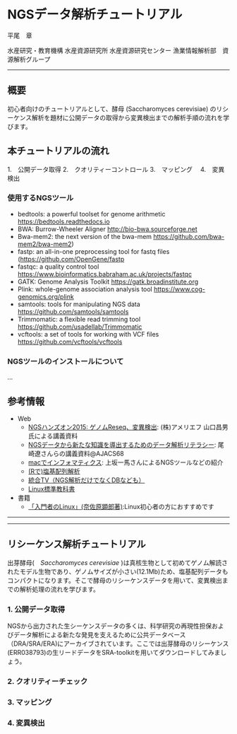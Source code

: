 # NGSデータ解析チュートリアル


平尾　章

水産研究・教育機構 水産資源研究所
水産資源研究センター 漁業情報解析部　資源解析グループ


----

## 概要

初心者向けのチュートリアルとして、酵母 (Saccharomyces cerevisiae) のリシーケンス解析を題材に公開データの取得から変異検出までの解析手順の流れを学びます。 


## 本チュートリアルの流れ

1.　公開データ取得
2.　クオリティーコントロール
3.　マッピング　
4.　変異検出　



### 使用するNGSツール

* bedtools: a powerful toolset for genome arithmetic https://bedtools.readthedocs.io
* BWA: Burrow-Wheeler Aligner http://bio-bwa.sourceforge.net
* Bwa-mem2: the next version of the bwa-mem https://github.com/bwa-mem2/bwa-mem2) 
* fastp: an all-in-one preprocessing tool for fastq files (https://github.com/OpenGene/fastp
* fastqc: a quality control tool https://www.bioinformatics.babraham.ac.uk/projects/fastqc
* GATK: Genome Analysis Toolkit https://gatk.broadinstitute.org
* Plink: whole-genome association analysis tool https://www.cog-genomics.org/plink
* samtools: tools for manipulating NGS data https://github.com/samtools/samtools
* Trimmomatic: a flexible read trimming tool https://github.com/usadellab/Trimmomatic
* vcftools: a set of tools for working with VCF files https://github.com/vcftools/vcftools


### NGSツールのインストールについて
...



## 参考情報
- Web
  - [NGSハンズオン2015: ゲノムReseq、変異検出](https://www.iu.a.u-tokyo.ac.jp/~kadota/bioinfo_ngs_sokushu_2015/20150804_amelieff_20150902.pdf): (株)アメリエフ 山口昌男氏による講義資料
  - [NGSデータから新たな知識を導出するためのデータ解析リテラシー](https://github.com/yuifu/ajacs68): 尾崎遼さんらの講義資料@AJACS68
  - [macでインフォマティクス](https://kazumaxneo.hatenablog.com): 上坂一馬さんによるNGSツールなどの紹介
  - [(Rで)塩基配列解析](http://www.iu.a.u-tokyo.ac.jp/~kadota/r_seq.html)
  - [統合TV（NGS解析だけでなくDBなども）](http://togotv.dbcls.jp)
  - [Linux標準教科書](http://www.lpi.or.jp/linuxtext/text.shtml)
- 書籍
  - [「入門者のLinux」(奈佐原顕郎著)](https://gendai.ismedia.jp/list/books/bluebacks/9784062579896):Linux初心者の方におすすめです 


---
---

## リシーケンス解析チュートリアル
出芽酵母(　*Saccharomyces* *cerevisiae* )は真核生物として初めてゲノム解読されたモデル生物であり、ゲノムサイズが小さい(12.1Mb)ため、塩基配列データもコンパクトになります。そこで酵母のリシーケンスデータを用いて、変異検出までの解析処理の流れを学びます。

### 1. 公開データ取得
NGSから出力された生シーケンスデータの多くは、科学研究の再現性担保およびデータ解析による新たな発見を支えるために公共データベース（DRA/SRA/ERA)にアーカイブされています。ここでは出芽酵母のリシーケンス(ERR038793)の生リードデータをSRA-toolkitを用いてダウンロードしてみましょう。



### 2. クオリティーチェック



### 3. マッピング



### 4. 変異検出
